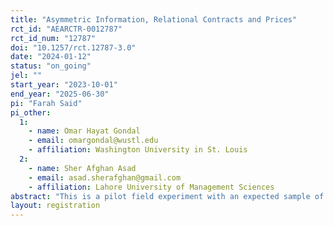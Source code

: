 ```yaml
---
title: "Asymmetric Information, Relational Contracts and Prices"
rct_id: "AEARCTR-0012787"
rct_id_num: "12787"
doi: "10.1257/rct.12787-3.0"
date: "2024-01-12"
status: "on_going"
jel: ""
start_year: "2023-10-01"
end_year: "2025-06-30"
pi: "Farah Said"
pi_other:
  1:
    - name: Omar Hayat Gondal
    - email: omargondal@wustl.edu
    - affiliation: Washington University in St. Louis
  2:
    - name: Sher Afghan Asad
    - email: asad.sherafghan@gmail.com
    - affiliation: Lahore University of Management Sciences
abstract: "This is a pilot field experiment with an expected sample of 2100 potato farmers in Punjab, Pakistan, to investigate the role that dynamic price information and output market linkages play in improving the economic return to small farm-holdings. Our treatment consists of updated wholesale market price information and a digital directory of wholesale auctioneers. The intervention will be provided as a bundle consisting of a mobile phone application, a call center support service, and an SMS system. "
layout: registration
---
```


